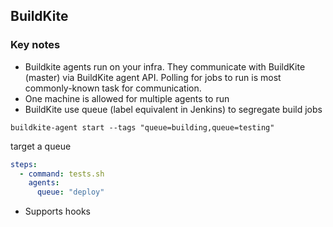 ## BuildKite

### Key notes

- Buildkite agents run on your infra. They communicate with BuildKite (master) via BuildKite agent API. Polling for jobs to run is most commonly-known task for communication.
- One machine is allowed for multiple agents to run
- BuildKite use queue (label equivalent in Jenkins) to segregate build jobs
```shell
buildkite-agent start --tags "queue=building,queue=testing"
```

target a queue

```yml
steps:
  - command: tests.sh
    agents:
      queue: "deploy"
```
- Supports hooks


